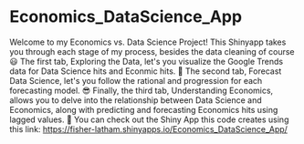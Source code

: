 # Economics_DataScience_App
Welcome to my Economics vs. Data Science Project! This Shinyapp takes you through each stage of my process, besides the data cleaning of course 😃
The first tab, Exploring the Data, let's you visualize the Google Trends data for Data Science hits and Econmic hits. 👊
The second tab, Forecast Data Science, let's you follow the rational and progression for each forecasting model. 😎
Finally, the third tab, Understanding Economics, allows you to delve into the relationship between Data Science and Economics, along with predicting and forecasting Economics hits using lagged values. 🤯
You can check out the Shiny App this code creates using this link: https://fisher-latham.shinyapps.io/Economics_DataScience_App/
